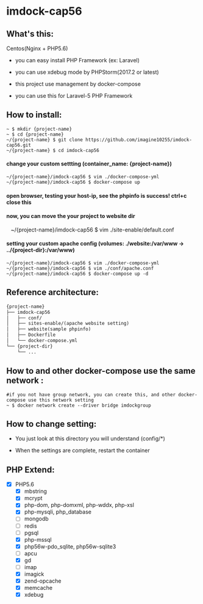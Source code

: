 imdock-cap56
====================================================

## What's this:

Centos(Nginx + PHP5.6)

  * you can easy install PHP Framework (ex: Laravel)

  * you can use xdebug mode by PHPStorm(2017.2 or latest)

  * this project use management by docker-compose
  
  * you can use this for Laravel-5 PHP Framework

    
## How to install:

    ~ $ mkdir {project-name}
    ~ $ cd {project-name}
    ~/{project-name} $ git clone https://github.com/imagine10255/imdock-cap56.git
    ~/{project-name} $ cd imdock-cap56


#### change your custom settting (container_name: {project-name})

    ~/{project-name}/imdock-cap56 $ vim ./docker-compose-yml
    ~/{project-name}/imdock-cap56 $ docker-compose up
    
#### open browser, testing your host-ip, see the phpinfo is success! ctrl+c close this
#### now, you can move the your project to website dir
    
    ~/{project-name}/imdock-cap56 $ vim ./site-enable/default.conf
    
#### setting your custom apache config (volumes: ./website:/var/www → ../{project-dir}:/var/www)

    ~/{project-name}/imdock-cap56 $ vim ./docker-compose-yml
    ~/{project-name}/imdock-cap56 $ vim ./conf/apache.conf
    ~/{project-name}/imdock-cap56 $ docker-compose up -d


## Reference architecture:

```txt
{project-name}
├── imdock-cap56
│   ├── conf/
│   ├── sites-enable/(apache website setting)
│   ├── website(sample phpinfo)
│   ├── Dockerfile
│   └── docker-compose.yml
└── {project-dir}
    └── ...
```
            
## How to and other docker-compose use the same network :

    #if you not have group network, you can create this, and other docker-compose use this network setting
    ~ $ docker network create --driver bridge imdockgroup
    
    
## How to change setting:

  * You just look at this directory you will understand (config/*)
    
  * When the settings are complete, restart the container
    
## PHP Extend:
- [x] PHP5.6
  - [x] mbstring
  - [x] mcrypt
  - [x] php-dom, php-domxml, php-wddx, php-xsl
  - [x] php-mysqli, php_database
  - [ ] mongodb
  - [ ] redis
  - [ ] pgsql
  - [x] php-mssql
  - [x] php56w-pdo_sqlite, php56w-sqlite3
  - [ ] apcu
  - [x] gd
  - [ ] imap  
  - [x] imagick
  - [x] zend-opcache
  - [x] memcache
  - [x] xdebug

